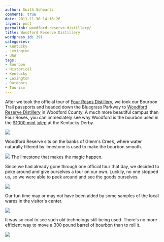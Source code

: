 ```yaml
---
author: Smith Schwartz
comments: true
date: 2011-11-30 14:16:26
layout: post
permalink: woodford-reserve-distillery/
title: Woodford Reserve Distillery
wordpress_id: 291
categories:
- Kentucky
- Lexington
- USA
tags:
- Bourbon
- Historical
- Kentucky
- Lexington
- Outdoors
- Tourism
---
```


After we took the official tour of [Four Roses Distillery](http://schwartzography.com/2011/11/four-roses-distillery/), we took our Bourbon Trail passports and headed down the Bluegrass Parkway to [Woodford Reserve Distillery](http://woodfordreserve.com/) in Woodford County. A much more beautiful campus than Four Roses, you can immediately see why Woodford is the bourbon used in the [$1000 mint julep](http://nbcsports.msnbc.com/id/12267666/) at the Kentucky Derby.

![](http://schwartzography.com/wp-content/uploads/2011/11/IMG_4646.jpg)

Woodford Reserve sits on the banks of Glenn's Creek, where water naturally filtered by limestone is used to make the bourbon smooth.

![](http://schwartzography.com/wp-content/uploads/2011/11/IMG_4652.jpg)
The limestone that makes the magic happen.

Since we had already gone through one official tour that day, we decided to poke around and give ourselves a tour on our own. Luckily, no one stopped us, so we were able to peek around and see the goods ourselves. 

![](http://schwartzography.com/wp-content/uploads/2011/11/IMG_4689.jpg)

Our fun time may or may not have been aided by some samples of the local wares in the visitor's center.

![](http://schwartzography.com/wp-content/uploads/2011/11/IMG_4684.jpg)

It was so cool to see such old technology still being used. There's no more efficient way to move a 300 pound barrel of bourbon than to roll it.

![](http://schwartzography.com/wp-content/uploads/2011/11/IMG_4680.jpg)
